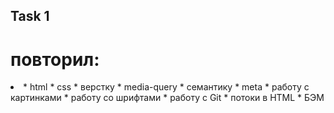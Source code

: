 ## Task 1
# повторил: 
<li>
* html
* css
* верстку
* media-query
* семантику
* meta
* работу  с картинками
* работу со шрифтами
* работу  с Git
* потоки в HTML
* БЭМ
</li>